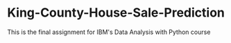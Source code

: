 # King-County-House-Sale-Prediction
This is the final assignment for IBM's Data Analysis with Python course
